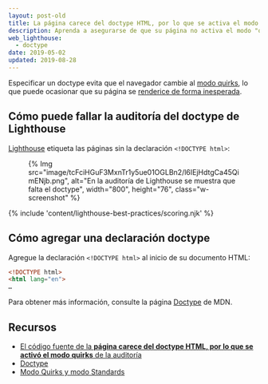 ```yaml
---
layout: post-old
title: La página carece del doctype HTML, por lo que se activa el modo quirks
description: Aprenda a asegurarse de que su página no activa el modo "quirks" en los navegadores más antiguos.
web_lighthouse:
  - doctype
date: 2019-05-02
updated: 2019-08-28
---
```


Especificar un doctype evita que el navegador cambie al [modo quirks](https://developer.mozilla.org/docs/Web/HTML/Quirks_Mode_and_Standards_Mode), lo que puede ocasionar que su página se [renderice de forma inesperada](https://quirks.spec.whatwg.org/#css).

## Cómo puede fallar la auditoría del doctype de Lighthouse

[Lighthouse](https://developers.google.com/web/tools/lighthouse/) etiqueta las páginas sin la declaración `<!DOCTYPE html>`:

<figure class="w-figure">   {% Img src="image/tcFciHGuF3MxnTr1y5ue01OGLBn2/l6IEjHdtgCa45QimENjb.png", alt="En la auditoría de Lighthouse se muestra que falta el doctype", width="800", height="76", class="w-screenshot" %}</figure>

{% include 'content/lighthouse-best-practices/scoring.njk' %}

## Cómo agregar una declaración doctype

Agregue la declaración `<!DOCTYPE html>` al inicio de su documento HTML:

```html
<!DOCTYPE html>
<html lang="en">
…
```

Para obtener más información, consulte la página [Doctype](https://developer.mozilla.org/docs/Glossary/Doctype) de MDN.

## Recursos

- [El código fuente de la **página carece del doctype HTML, por lo que se activó el modo quirks** de la auditoría](https://github.com/GoogleChrome/lighthouse/blob/ecd10efc8230f6f772e672cd4b05e8fbc8a3112d/lighthouse-core/audits/dobetterweb/doctype.js)
- [Doctype](https://developer.mozilla.org/docs/Glossary/Doctype)
- [Modo Quirks y modo Standards](https://developer.mozilla.org/docs/Web/HTML/Quirks_Mode_and_Standards_Mode)
